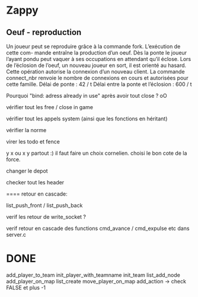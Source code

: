 Zappy
=====

Oeuf - reproduction
-

Un joueur peut se reproduire grâce à la commande fork. L’exécution de cette com-
mande entraîne la production d’un oeuf. Dès la ponte le joueur l’ayant pondu peut vaquer
à ses occupations en attendant qu’il éclose. Lors de l’éclosion de l’oeuf, un nouveau joueur
en sort, il est orienté au hasard. Cette opération autorise la connexion d’un nouveau client.
La commande connect_nbr renvoie le nombre de connexions en cours et autorisées pour
cette famille.
Délai de ponte : 42 / t
Délai entre la ponte et l’éclosion : 600 / t

Pourquoi "bind: adress already in use" après avoir tout close ? oO

vérifier tout les free / close in game

vérifier tout les appels system (ainsi que les fonctions en héritant)

vérifier la norme

virer les todo et fence

y x ou x y partout :)
il faut faire un choix cornelien. choisi le bon cote de la force.

changer le depot

checker tout les header

====
retour en cascade:

  list_push_front / list_push_back



  verif les retour de write_socket ?


  verif retour en cascade des functions cmd_avance / cmd_expulse etc dans server.c


  DONE
 ===
  add_player_to_team
  init_player_with_teamname
 init_team
list_add_node
  add_player_on_map
  list_create
 move_player_on_map
  add_action -> check FALSE et plus -1

